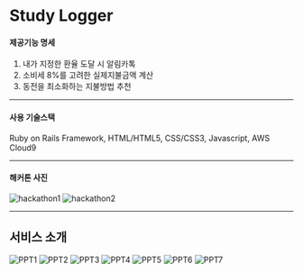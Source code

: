 # **Study Logger**

#### 제공기능 명세
1. 내가 지정한 환율 도달 시 알림카톡
2. 소비세 8%를 고려한 실제지불금액 계산
3. 동전을 최소화하는 지불방법 추천

------

#### 사용 기술스택
Ruby on Rails Framework, HTML/HTML5, CSS/CSS3, Javascript, AWS Cloud9

------

#### 해커톤 사진
![hackathon1](https://github.com/DustinYook/RubyOnRails_NihonGo/blob/master/hackathon.jpg)
![hackathon2](https://github.com/DustinYook/RubyOnRails_NihonGo/blob/master/hackathon2.jpg)

------

## 서비스 소개
![PPT1](https://github.com/DustinYook/RubyOnRails_NihonGo/blob/master/%ED%94%BC%ED%94%BC%ED%8B%B01.PNG)
![PPT2](https://github.com/DustinYook/RubyOnRails_NihonGo/blob/master/%ED%94%BC%ED%94%BC%ED%8B%B02.PNG)
![PPT3](https://github.com/DustinYook/RubyOnRails_NihonGo/blob/master/%ED%94%BC%ED%94%BC%ED%8B%B03.PNG)
![PPT4](https://github.com/DustinYook/RubyOnRails_NihonGo/blob/master/%ED%94%BC%ED%94%BC%ED%8B%B04.PNG)
![PPT5](https://github.com/DustinYook/RubyOnRails_NihonGo/blob/master/%ED%94%BC%ED%94%BC%ED%8B%B05.PNG)
![PPT6](https://github.com/DustinYook/RubyOnRails_NihonGo/blob/master/%ED%94%BC%ED%94%BC%ED%8B%B06.PNG)
![PPT7](https://github.com/DustinYook/RubyOnRails_NihonGo/blob/master/%ED%94%BC%ED%94%BC%ED%8B%B07.PNG)
